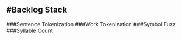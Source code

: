 #Backlog Stack
-----------------
###Sentence Tokenization
###Work Tokenization
###Symbol Fuzz
###Syllable Count